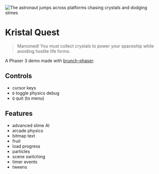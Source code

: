 ![The astronaut jumps across platforms chasing crystals and dodging slimes](https://samme.github.io/kristal-quest/cover.png)

Kristal Quest
=============

> Marooned! You must collect crystals to power your spaceship while avoiding hostile life forms.

A Phaser 3 demo made with [brunch-phaser](https://github.com/samme/brunch-phaser).

Controls
--------

- cursor keys
- `D` toggle physics debug
- `Q` quit (to menu)

Features
--------

- advanced slime AI
- arcade physics
- bitmap text
- fruit
- load progress
- particles
- scene switching
- timer events
- tweens
